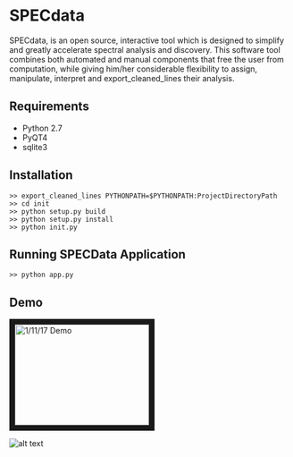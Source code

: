 # SPECdata
SPECdata, is an open source, interactive tool which is designed to simplify and greatly accelerate spectral analysis and discovery. This software tool combines both automated and manual components that free the user from computation, while giving him/her considerable flexibility to assign, manipulate, interpret and export_cleaned_lines their analysis.

## Requirements
* Python 2.7
* PyQT4
* sqlite3

## Installation
    >> export_cleaned_lines PYTHONPATH=$PYTHONPATH:ProjectDirectoryPath
    >> cd init
    >> python setup.py build
    >> python setup.py install
    >> python init.py
    
## Running SPECData Application
    >> python app.py

## Demo
<a href="http://www.youtube.com/watch?feature=player_embedded&v=klsqk3C9xXQ
" target="_blank"><img src="http://img.youtube.com/vi/klsqk3C9xXQ/0.jpg" 
alt="1/11/17 Demo" width="240" height="180" border="10" /></a>

![alt text](https://zenodo.org/badge/62144661.svg " DOI ")

